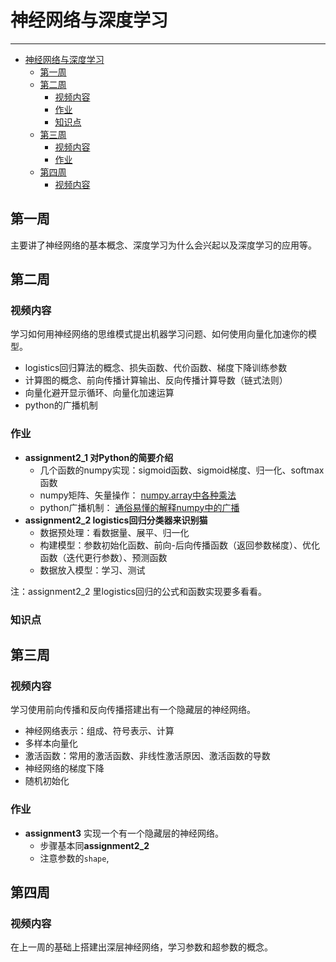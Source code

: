 # 神经网络与深度学习

---

- [神经网络与深度学习](#神经网络与深度学习)
  - [第一周](#第一周)
  - [第二周](#第二周)
    - [视频内容](#视频内容)
    - [作业](#作业)
    - [知识点](#知识点)
  - [第三周](#第三周)
    - [视频内容](#视频内容-1)
    - [作业](#作业-1)
  - [第四周](#第四周)
    - [视频内容](#视频内容-2)



## 第一周
主要讲了神经网络的基本概念、深度学习为什么会兴起以及深度学习的应用等。  

## 第二周
### 视频内容
学习如何用神经网络的思维模式提出机器学习问题、如何使用向量化加速你的模型。  
- logistics回归算法的概念、损失函数、代价函数、梯度下降训练参数  
- 计算图的概念、前向传播计算输出、反向传播计算导数（链式法则）  
- 向量化避开显示循环、向量化加速运算  
- python的广播机制
### 作业
- **assignment2_1 对Python的简要介绍**
  - 几个函数的numpy实现：sigmoid函数、sigmoid梯度、归一化、softmax函数  
  - numpy矩阵、矢量操作： [numpy.array中各种乘法](https://blog.csdn.net/u011599639/article/details/77926402)
  - python广播机制： [通俗易懂的解释numpy中的广播](https://blog.csdn.net/xiang_freedom/article/details/77968164)
- **assignment2_2 logistics回归分类器来识别猫**
  - 数据预处理：看数据量、展平、归一化  
  - 构建模型：参数初始化函数、前向-后向传播函数（返回参数梯度）、优化函数（迭代更行参数）、预测函数  
  - 数据放入模型：学习、测试  
  
注：assignment2_2 里logistics回归的公式和函数实现要多看看。
### 知识点


## 第三周
### 视频内容
学习使用前向传播和反向传播搭建出有一个隐藏层的神经网络。
- 神经网络表示：组成、符号表示、计算
- 多样本向量化
- 激活函数：常用的激活函数、非线性激活原因、激活函数的导数
- 神经网络的梯度下降
- 随机初始化

### 作业
- **assignment3** 实现一个有一个隐藏层的神经网络。
  - 步骤基本同**assignment2_2**
  - 注意参数的`shape`,


## 第四周
### 视频内容
在上一周的基础上搭建出深层神经网络，学习参数和超参数的概念。  